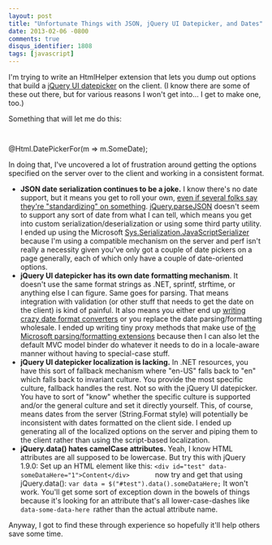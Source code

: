 ```yaml
---
layout: post
title: "Unfortunate Things with JSON, jQuery UI Datepicker, and Dates"
date: 2013-02-06 -0800
comments: true
disqus_identifier: 1808
tags: [javascript]
---
```

I'm trying to write an HtmlHelper extension that lets you dump out
options that build a [jQuery UI
datepicker](http://jqueryui.com/datepicker/) on the client. (I know
there are some of these out there, but for various reasons I won't get
into... I get to make one, too.)

Something that will let me do this:

`   `

@Html.DatePickerFor(m =\> m.SomeDate);

In doing that, I've uncovered a lot of frustration around getting the
options specified on the server over to the client and working in a
consistent format.

-   **JSON date serialization continues to be a joke.** I know there's
    no date support, but it means you get to roll your own, [even if
    several folks say they're "standardizing" on
    something](http://www.hanselman.com/blog/OnTheNightmareThatIsJSONDatesPlusJSONNETAndASPNETWebAPI.aspx).
    [jQuery.parseJSON](http://api.jquery.com/jQuery.parseJSON/) doesn't
    seem to support any sort of date from what I can tell, which means
    you get into custom serialization/deserialization or using some
    third party utility. I ended up using the Microsoft
    [Sys.Serialization.JavaScriptSerializer](http://msdn.microsoft.com/en-us/library/bb310857%28v=vs.100%29.aspx)
    because I'm using a compatible mechanism on the server and perf
    isn't really a necessity given you've only got a couple of date
    pickers on a page generally, each of which only have a couple of
    date-oriented options.
-   **jQuery UI datepicker has its own date formatting mechanism**. It
    doesn't use the same format strings as .NET, sprintf, strftime, or
    anything else I can figure. Same goes for parsing. That means
    integration with validation (or other stuff that needs to get the
    date on the client) is kind of painful. It also means you either end
    up [writing crazy date format
    converters](http://www.rajeeshcv.com/post/details/31/jqueryui-datepicker-in-asp-net-mvc)
    or you replace the date parsing/formatting wholesale. I ended up
    writing tiny proxy methods that make use of [the Microsoft
    parsing/formatting
    extensions](http://msdn.microsoft.com/en-us/library/bb310850%28v=vs.100%29.aspx)
    because then I can also let the default MVC model binder do whatever
    it needs to do in a locale-aware manner without having to
    special-case stuff.
-   **jQuery UI datepicker localization is lacking.** In .NET resources,
    you have this sort of fallback mechanism where "en-US" falls back to
    "en" which falls back to invariant culture. You provide the most
    specific culture, fallback handles the rest. Not so with the jQuery
    UI datepicker. You have to sort of "know" whether the specific
    culture is supported and/or the general culture and set it directly
    yourself. This, of course, means dates from the server
    (String.Format style) will potentially be inconsistent with dates
    formatted on the client side. I ended up generating all of the
    localized options on the server and piping them to the client rather
    than using the script-based localization.
-   **jQuery.data() hates camelCase attributes.** Yeah, I know HTML
    attributes are all supposed to be lowercase. But try this with
    jQuery 1.9.0: Set up an HTML element like this:
    `<div id="test" data-someDataHere="1">Content</div>       `now try
    and get that using jQuery.data():
    `var data = $("#test").data().someDataHere;`
    It won't work. You'll get some sort of exception down in the bowels
    of things because it's looking for an attribute that's all
    lower-case-dashes like `data-some-data-here `rather than the actual
    attribute name.

Anyway, I got to find these through experience so hopefully it'll help
others save some time.

